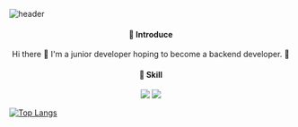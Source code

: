 <!--
### Hi there 👋 I'm a junior developer hoping to become a backend developer. 🌱

Hi there! 👋 I'm a junior developer hoping to become a backend developer.🌱

💪 Skills

-->

![header](https://capsule-render.vercel.app/api?type=wave&color=auto&height=300&section=header&text=Hi!%20I'm%20Hyuna&fontSize=70)

#### <div align=center>:wave: **Introduce**</div>
<div align=center>Hi there 👋 I'm a junior developer hoping to become a backend developer. 🌱</div>

#### <div align=center>:muscle: **Skill**</div>

<div align=center><img src="https://img.shields.io/badge/Java-007396?style=flat&logo=Java&logoColor=white"/>
<img src="https://img.shields.io/badge/springboot-6DB33F?style=flat&logo=springboot&logoColor=white"/>
</div>


[![Top Langs](https://github-readme-stats.vercel.app/api/top-langs/?username=10Hyuna&layout=compact)](https://github.com/10Hyuna/github-readme-stats)